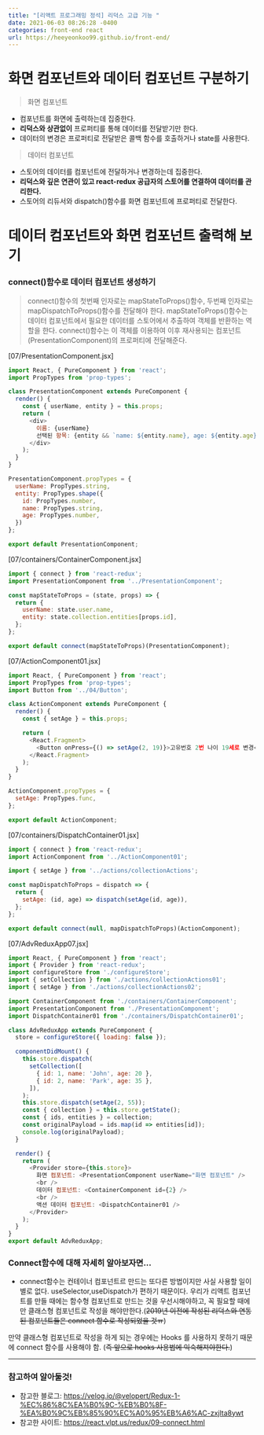 ```yaml
---
title: "[리액트 프로그래밍 정석] 리덕스 고급 기능 "
date: 2021-06-03 08:26:28 -0400
categories: front-end react
url: https://heeyeonkoo99.github.io/front-end/
---
```

# 화면 컴포넌트와 데이터 컴포넌트 구분하기
> 화면 컴포넌트
  - 컴포넌트를 화면에 출력하는데 집중한다.
  - __리덕스와 상관없이__ 프로퍼티를 통해 데이터를 전달받기만 한다.
  - 데이터의 변경은 프로퍼티로 전달받은 콜백 함수를 호출하거나 state를 사용한다.
> 데이터 컴포넌트
  - 스토어의 데이터를 컴포넌트에 전달하거나 변경하는데 집중한다.
  - __리덕스와 깊은 연관이 있고 react-redux 공급자의 스토어를 연결하여 데이터를 관리한다.__
  - 스토어의 리듀서와 dispatch()함수를 화면 컴포넌트에 프로퍼티로 전달한다. 

# 데이터 컴포넌트와 화면 컴포넌트 출력해 보기
### connect()함수로 데이터 컴포넌트 생성하기    
> connect()함수의 첫번째 인자로는 mapStateToProps()함수, 두번째 인자로는 mapDispatchToProps()함수를 전달해야 한다. mapStateToProps()함수는 데이터 컴포넌트에서 필요한 데이터를 스토어에서 추출하여 객체를 반환하는 역할을 한다. connect()함수는 이 객체를 이용하여 이후 재사용되는 컴포넌트(PresentationComponent)의 프로퍼티에 전달해준다.   

[07/PresentationComponent.jsx]    
```javascript
import React, { PureComponent } from 'react';
import PropTypes from 'prop-types';

class PresentationComponent extends PureComponent {
  render() {
    const { userName, entity } = this.props;
    return (
      <div>
        이름: {userName}
        선택된 항목: {entity && `name: ${entity.name}, age: ${entity.age}`}
      </div>
    );
  }
}

PresentationComponent.propTypes = {
  userName: PropTypes.string,
  entity: PropTypes.shape({
    id: PropTypes.number,
    name: PropTypes.string,
    age: PropTypes.number,
  })
};

export default PresentationComponent;
```
[07/containers/ContainerComponent.jsx]    
```javascript
import { connect } from 'react-redux';
import PresentationComponent from '../PresentationComponent';

const mapStateToProps = (state, props) => {
  return {
    userName: state.user.name,
    entity: state.collection.entities[props.id],
  };
};

export default connect(mapStateToProps)(PresentationComponent);
```
[07/ActionComponent01.jsx]    
```javascript
import React, { PureComponent } from 'react';
import PropTypes from 'prop-types';
import Button from '../04/Button';

class ActionComponent extends PureComponent {
  render() {
    const { setAge } = this.props;

    return (
      <React.Fragment>
        <Button onPress={() => setAge(2, 19)}>고유번호 2번 나이 19세로 변경</Button>
      </React.Fragment>
    );
  }
}

ActionComponent.propTypes = {
  setAge: PropTypes.func,
};

export default ActionComponent;
```
[07/containers/DispatchContainer01.jsx]
```javascript
import { connect } from 'react-redux';
import ActionComponent from '../ActionComponent01';

import { setAge } from '../actions/collectionActions';

const mapDispatchToProps = dispatch => {
  return {
    setAge: (id, age) => dispatch(setAge(id, age)),
  };
};

export default connect(null, mapDispatchToProps)(ActionComponent);
```
[07/AdvReduxApp07.jsx]    
```javascript
import React, { PureComponent } from 'react';
import { Provider } from 'react-redux';
import configureStore from './configureStore';
import { setCollection } from './actions/collectionActions01';
import { setAge } from './actions/collectionActions02';

import ContainerComponent from './containers/ContainerComponent';
import PresentationComponent from './PresentationComponent';
import DispatchContainer01 from './containers/DispatchContainer01';

class AdvReduxApp extends PureComponent {
  store = configureStore({ loading: false });

  componentDidMount() {
    this.store.dispatch(
      setCollection([
        { id: 1, name: 'John', age: 20 },
        { id: 2, name: 'Park', age: 35 },
      ]),
    );
    this.store.dispatch(setAge(2, 55));
    const { collection } = this.store.getState();
    const { ids, entities } = collection;
    const originalPayload = ids.map(id => entities[id]);
    console.log(originalPayload);
  }

  render() {
    return (
      <Provider store={this.store}>
        화면 컴포넌트: <PresentationComponent userName="화면 컴포넌트" />
        <br />
        데이터 컴포넌트: <ContainerComponent id={2} />
        <br />
        액션 데이터 컴포넌트: <DispatchContainer01 />
      </Provider>
    );
  }
}
export default AdvReduxApp;
```

### Connect함수에 대해 자세히 알아보자면...
- connect함수는 컨테이너 컴포넌트르 만드는 또다른 방법이지만 사실 사용할 일이 별로 없다. useSelector,useDispatch가 편하기 때문이다. 우리가 리액트 컴포넌트를 만들 때에는 함수형 컴포넌트로 만드는 것을 우선시해야하고, 꼭 필요할 때에만 클래스형 컴포넌트로 작성을 해야만한다.(~~2019년 이전에 작성된 리덕스와 연동된 컴포넌트들은 connect 함수로 작성되었을 것ㅠ~~)

만약 클래스형 컴포넌트로 작성을 하게 되는 경우에는 Hooks 를 사용하지 못하기 때문에 connect 함수를 사용해야 함. (~~즉 앞으로 hooks 사용법에 익숙해져야한다.~~)

-------
### 참고하여 알아둘것!

* 참고한 블로그: <https://velog.io/@velopert/Redux-1-%EC%86%8C%EA%B0%9C-%EB%B0%8F-%EA%B0%9C%EB%85%90%EC%A0%95%EB%A6%AC-zxjlta8ywt>    
* 참고한 사이트: <https://react.vlpt.us/redux/09-connect.html>
        



[jekyll-docs]: https://jekyllrb.com/docs/home
[jekyll-gh]:   https://github.com/jekyll/jekyll
[jekyll-talk]: https://talk.jekyllrb.com/

